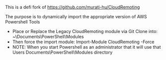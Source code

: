 This is a defi fork of https://github.com/murati-hu/CloudRemoting

The purpose is to dynamically import the appropriate version of AWS Powershell Tools

- Place or Replace the Legacy CloudRemoting module via Git Clone into: ~\Documents\PowerShell\Modules
- Then force the import module: Import-Module CloudRemoting -Force
- NOTE:  When you start Powershell as an administrator that it will use that Users Documents\PowerShell\Modules directory
